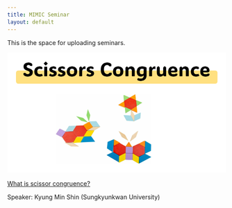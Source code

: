 ```yaml
---
title: MIMIC Seminar
layout: default
---
```


This is the space for uploading seminars.

![scissors-congruence](./images/seminar/scissors-congruence.PNG)

[What is scissor congruence?](https://www.youtube.com/watch?v=J_wDWke60WM)

Speaker: Kyung Min Shin (Sungkyunkwan University)
